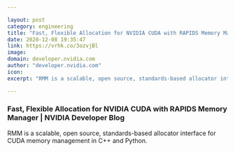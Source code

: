 ```yaml
---

layout: post
category: engineering
title: "Fast, Flexible Allocation for NVIDIA CUDA with RAPIDS Memory Manager"
date: 2020-12-08 19:35:47
link: https://vrhk.co/3ozvjBl
image: 
domain: developer.nvidia.com
author: "developer.nvidia.com"
icon: 
excerpt: "RMM is a scalable, open source, standards-based allocator interface for CUDA memory management in C++ and Python."

---
```


### Fast, Flexible Allocation for NVIDIA CUDA with RAPIDS Memory Manager | NVIDIA Developer Blog

RMM is a scalable, open source, standards-based allocator interface for CUDA memory management in C++ and Python.